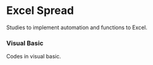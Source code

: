 # Excel Spread
Studies to implement automation and functions to Excel.

### Visual Basic
Codes in visual basic.

